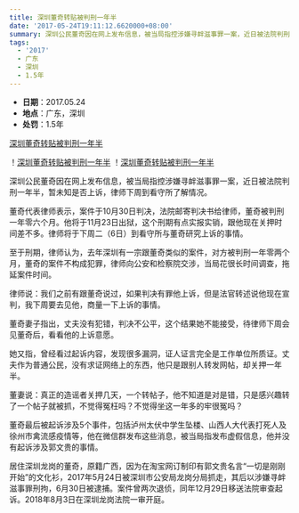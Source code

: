 ```yaml
---
title: 深圳董奇转贴被判刑一年半
date: '2017-05-24T19:11:12.6620000+08:00'
summary: 深圳公民董奇因在网上发布信息，被当局指控涉嫌寻衅滋事罪一案，近日被法院判刑一年半
tags:
  - '2017'
  - 广东
  - 深圳
  - 1.5年
---
```

* **日期**：2017.05.24
* **地点**：广东，深圳
* **处罚**：1.5年

[深圳董奇转贴被判刑一年半](https://www.chinaaid.net/2018/11/blog-post_54.html)

！[深圳董奇转贴被判刑一年半](/images/uploads/2017-5-24-董奇处罚-1.png)
！[深圳董奇转贴被判刑一年半](/images/uploads/2017-5-24-董奇处罚-1.png)

深圳公民董奇因在网上发布信息，被当局指控涉嫌寻衅滋事罪一案，近日被法院判刑一年半，暂未知是否上诉，律师下周到看守所了解情况。

董奇代表律师表示，案件于10月30日判决，法院邮寄判决书给律师，董奇被判刑一年零六个月。他将于11月23日出狱，这个刑期有点实报实销，跟他现在关押时间差不多。律师将于下周二（6日）到看守所与董奇研究上诉的事情。

至于刑期，律师认为，去年深圳有一宗跟董奇类似的案件，对方被判刑一年零两个月，董奇的案件不构成犯罪，律师向公安和检察院交涉，当局花很长时间调查，拖延案件时间。

律师说：我们之前有跟董奇说过，如果判决有罪他上诉，但是法官转述说他现在宣判，我下周要去见他，商量一下上诉的事情。

董奇妻子指出，丈夫没有犯错，判决不公平，这个结果她不能接受，待律师下周会见董奇后，看看他的上诉意愿。

她又指，曾经看过起诉内容，发现很多漏洞，证人证言完全是工作单位所质证。丈夫作为普通公民，没有求证网络上的东西，他只是跟别人转发网帖，却关押一年半。

董妻说：真正的造谣者关押几天，一个转帖子，他不知道是对是错，只是感兴趣转了一个帖子就被抓，不觉得冤枉吗？不觉得坐这一年多的牢很冤吗？

董奇最后被起诉涉及5个事件，包括泸州太伏中学生坠楼、山西人大代表打死人及徐州巿禽流感疫情等，他在微信群发布这些消息，被当局指发布虚假信息，他并没有起诉涉及郭文贵的事情。

居住深圳龙岗的董奇，原籍广西，因为在淘宝网订制印有郭文贵名言“一切是刚刚开始”的文化衫，2017年5月24日被深圳巿公安局龙岗分局抓走，其后以涉嫌寻衅​​滋事罪刑拘，6月30日被逮捕。案件曾两次退侦，同年12月29日移送法院审查起诉。2018年8月3日在深圳龙岗法院一审开庭。
